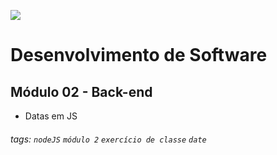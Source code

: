 ![](https://i.imgur.com/xG74tOh.png)

# Desenvolvimento de Software

## Módulo 02 - Back-end

- Datas em JS

###### tags: `nodeJS` `módulo 2` `exercício de classe` `date`

